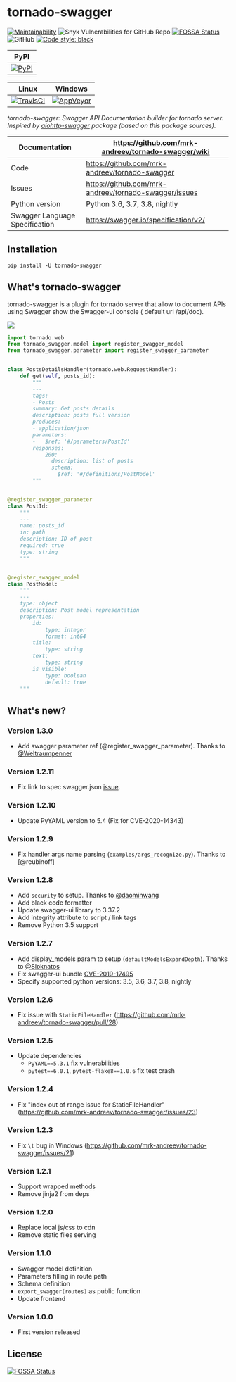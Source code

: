 tornado-swagger
===============

[![Maintainability](https://api.codeclimate.com/v1/badges/d45717a5cfedeaef195a/maintainability)](https://codeclimate.com/github/mrk-andreev/tornado-swagger/maintainability)
![Snyk Vulnerabilities for GitHub Repo](https://img.shields.io/snyk/vulnerabilities/github/mrk-andreev/tornado-swagger.svg)
[![FOSSA Status](https://app.fossa.io/api/projects/git%2Bgithub.com%2Fmrk-andreev%2Ftornado-swagger.svg?type=shield)](https://app.fossa.io/projects/git%2Bgithub.com%2Fmrk-andreev%2Ftornado-swagger?ref=badge_shield)
![GitHub](https://img.shields.io/github/license/mrk-andreev/tornado-swagger.svg)
[![Code style: black](https://img.shields.io/badge/code%20style-black-000000.svg)](https://github.com/psf/black)

| PyPI                                        |
|----------------------------------------------|
| [![PyPI][pypi_image]][pypi_link] |

[pypi_link]: https://pypi.org/project/tornado-swagger/

[pypi_image]: https://img.shields.io/pypi/v/tornado-swagger.svg

[anaconda_link]: https://anaconda.org/mrk.andreev/tornado-swagger

[anaconda_image]: https://anaconda.org/mrk.andreev/tornado-swagger/badges/version.svg

| Linux                                        | Windows                                      |
|----------------------------------------------|----------------------------------------------|
| [![TravisCI][travisci_image]][travisci_link] | [![AppVeyor][appveyor_image]][appveyor_link] |

[travisci_link]: https://travis-ci.org/mrk-andreev/tornado-swagger

[travisci_image]: https://travis-ci.org/mrk-andreev/tornado-swagger.svg?branch=master

[appveyor_link]: https://ci.appveyor.com/project/mrk-andreev/tornado-swagger/branch/master

[appveyor_image]: https://img.shields.io/appveyor/ci/mrk-andreev/tornado-swagger/master.svg

*tornado-swagger: Swagger API Documentation builder for tornado server. Inspired
by [aiohttp-swagger](https://github.com/cr0hn/aiohttp-swagger) package (based on this package sources).*

Documentation |  https://github.com/mrk-andreev/tornado-swagger/wiki
------------- | -------------------------------------------------
Code | https://github.com/mrk-andreev/tornado-swagger
Issues | https://github.com/mrk-andreev/tornado-swagger/issues
Python version | Python 3.6, 3.7, 3.8, nightly
Swagger Language Specification | https://swagger.io/specification/v2/

Installation
----------------------

    pip install -U tornado-swagger

What's tornado-swagger
----------------------

tornado-swagger is a plugin for tornado server that allow to document APIs using Swagger show the Swagger-ui console (
default url /api/doc).

![](https://github.com/mrk-andreev/tornado-swagger/blob/master/docs/wiki__swagger_single_endpoint.png)

```python
import tornado.web
from tornado_swagger.model import register_swagger_model
from tornado_swagger.parameter import register_swagger_parameter


class PostsDetailsHandler(tornado.web.RequestHandler):
    def get(self, posts_id):
        """
        ---
        tags:
        - Posts
        summary: Get posts details
        description: posts full version
        produces:
        - application/json
        parameters:
        -   $ref: '#/parameters/PostId'
        responses:
            200:
              description: list of posts
              schema:
                $ref: '#/definitions/PostModel'
        """


@register_swagger_parameter
class PostId:
    """
    ---
    name: posts_id
    in: path
    description: ID of post
    required: true
    type: string
    """


@register_swagger_model
class PostModel:
    """
    ---
    type: object
    description: Post model representation
    properties:
        id:
            type: integer
            format: int64
        title:
            type: string
        text:
            type: string
        is_visible:
            type: boolean
            default: true
    """

```

What's new?
-----------

### Version 1.3.0

- Add swagger parameter ref (@register_swagger_parameter). Thanks to [@Weltraumpenner](https://github.com/Weltraumpenner)

### Version 1.2.11

- Fix link to spec swagger.json [issue](https://github.com/mrk-andreev/tornado-swagger/issues/47).

### Version 1.2.10

- Update PyYAML version to 5.4 (Fix for CVE-2020-14343)

### Version 1.2.9

- Fix handler args name parsing (`examples/args_recognize.py`). Thanks to [@reubinoff]

### Version 1.2.8

- Add `security` to setup. Thanks to [@daominwang](https://github.com/daominwang)
- Add black code formatter
- Update swagger-ui library to 3.37.2
- Add integrity attribute to script / link tags
- Remove Python 3.5 support

### Version 1.2.7

- Add display_models param to setup (`defaultModelsExpandDepth`). Thanks to [@Sloknatos](https://github.com/Sloknatos)
- Fix swagger-ui bundle [CVE-2019-17495](https://github.com/mrk-andreev/tornado-swagger/issues/35)
- Specify supported python versions: 3.5, 3.6, 3.7, 3.8, nightly

### Version 1.2.6

- Fix issue with `StaticFileHandler` (https://github.com/mrk-andreev/tornado-swagger/pull/28)

### Version 1.2.5

- Update dependencies
    - `PyYAML==5.3.1` fix vulnerabilities
    - `pytest==6.0.1`, `pytest-flake8==1.0.6` fix test crash

### Version 1.2.4

- Fix "index out of range issue for StaticFileHandler" (https://github.com/mrk-andreev/tornado-swagger/issues/23)

### Version 1.2.3

- Fix `\t` bug in Windows (https://github.com/mrk-andreev/tornado-swagger/issues/21)

### Version 1.2.1

- Support wrapped methods
- Remove jinja2 from deps

### Version 1.2.0

- Replace local js/css to cdn
- Remove static files serving

### Version 1.1.0

- Swagger model definition
- Parameters filling in route path
- Schema definition
- `export_swagger(routes)` as public function
- Update frontend

### Version 1.0.0

- First version released

## License

[![FOSSA Status](https://app.fossa.io/api/projects/git%2Bgithub.com%2Fmrk-andreev%2Ftornado-swagger.svg?type=large)](https://app.fossa.io/projects/git%2Bgithub.com%2Fmrk-andreev%2Ftornado-swagger?ref=badge_large)
